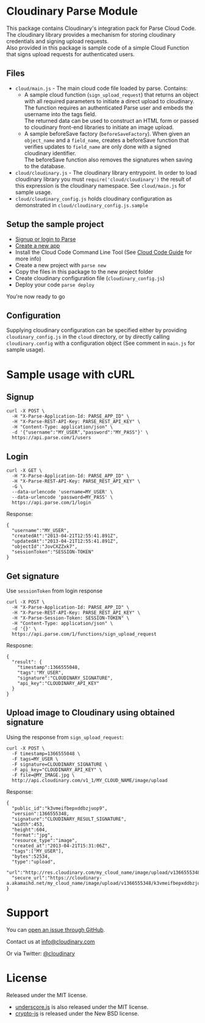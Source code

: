 # Cloudinary Parse Module
This package contains Cloudinary's integration pack for Parse Cloud Code.
The cloudinary library provides a mechanism for storing cloudinary credentials and signing upload requests.   
Also provided in this package is sample code of a simple Cloud Function that signs upload requests for authenticated users.

## Files

* `cloud/main.js` - The main cloud code file loaded by parse. Contains:
   * A sample cloud function (`sign_upload_request`) that returns an object with all required parameters to initiate a direct upload to cloudinary.   
     The function requires an authenticated Parse user and embeds the username into the tags field.   
     The returned data can be used to construct an HTML form or passed to cloudinary front-end libraries to initiate an image upload.
   * A sample beforeSave factory (`beforeSaveFactory`). When given an `object_name` and a `field_name`, creates a beforeSave function that verifies updates to `field_name` are only done with a signed cloudinary identifier.   
     The beforeSave function also removes the signatures when saving to the database.
* `cloud/cloudinary.js` - The cloudinary library entrypoint. In order to load cloudinary library you must `require('cloud/cloudinary')` the result of this expression is the cloudinary namespace. See `cloud/main.js` for sample usage.
* `cloud/cloudinary_config.js` holds cloudinary configuration as demonstrated in `cloud/cloudinary_config.js.sample`

## Setup the sample project

* [Signup or login to Parse](https://parse.com/#signup)
* [Create a new app](https://parse.com/apps/new)
* Install the Cloud Code Command Line Tool (See [Cloud Code Guide](https://parse.com/docs/cloud_code_guide#started) for more info)
* Create a new project with `parse new`
* Copy the files in this package to the new project folder
* Create cloudinary configuration file (`cloudinary_config.js`)
* Deploy your code `parse deploy`

You're now ready to go

## Configuration
Supplying cloudinary configuration can be specified either by providing `cloudinary_config.js` in the `cloud` directory, or by directly calling `cloudinary.config` with a configuration object (See comment in `main.js` for sample usage).

# Sample usage with cURL
## Signup

    curl -X POST \
      -H "X-Parse-Application-Id: PARSE_APP_ID" \
      -H "X-Parse-REST-API-Key: PARSE_REST_API_KEY" \
      -H "Content-Type: application/json" \
      -d '{"username":"MY_USER","password":"MY_PASS"}' \
      https://api.parse.com/1/users

## Login

    curl -X GET \
      -H "X-Parse-Application-Id: PARSE_APP_ID" \
      -H "X-Parse-REST-API-Key: PARSE_REST_API_KEY" \
      -G \
      --data-urlencode 'username=MY_USER' \
      --data-urlencode 'password=MY_PASS' \
      https://api.parse.com/1/login

Response:

    {
      "username":"MY_USER",
      "createdAt":"2013-04-21T12:55:41.891Z",
      "updatedAt":"2013-04-21T12:55:41.891Z",
      "objectId":"JovCXZZxk7",
      "sessionToken":"SESSION-TOKEN"
    }


## Get signature

Use `sessionToken` from login response

    curl -X POST \
      -H "X-Parse-Application-Id: PARSE_APP_ID" \
      -H "X-Parse-REST-API-Key: PARSE_REST_API_KEY" \
      -H "X-Parse-Session-Token: SESSION-TOKEN" \
      -H "Content-Type: application/json" \
      -d '{}' \
      https://api.parse.com/1/functions/sign_upload_request

Resposne:

    {
      "result": {
        "timestamp":1366555048,
        "tags":"MY_USER",
        "signature":"CLOUDINARY_SIGNATURE",
        "api_key":"CLOUDINARY_API_KEY"
      }
    }

## Upload image to Cloudinary using obtained signature

Using the response from `sign_upload_request`:

    curl -X POST \
      -F timestamp=1366555048 \
      -F tags=MY_USER \
      -F signature=CLOUDINARY_SIGNATURE \
      -F api_key="CLOUDINARY_API_KEY" \
      -F file=@MY_IMAGE.jpg \
      http://api.cloudinary.com/v1_1/MY_CLOUD_NAME/image/upload

Response:

    {
      "public_id":"k3vmeifbepxddbzjuop9",
      "version":1366555348,
      "signature":"CLOUDINARY_RESULT_SIGNATURE",
      "width":453,
      "height":604,
      "format":"jpg",
      "resource_type":"image",
      "created_at":"2013-04-21T15:31:06Z",
      "tags":["MY_USER"],
      "bytes":52534,
      "type":"upload",
      "url":"http://res.cloudinary.com/my_cloud_name/image/upload/v1366555348/k3vmeifbepxddbzjuop9.jpg",
      "secure_url":"https://cloudinary-a.akamaihd.net/my_cloud_name/image/upload/v1366555348/k3vmeifbepxddbzjuop9.jpg"
    }

# Support

You can [open an issue through GitHub](https://github.com/cloudinary/cloudinary_parse/issues).

Contact us at [info@cloudinary.com](mailto:info@cloudinary.com)

Or via Twitter: [@cloudinary](https://twitter.com/#!/cloudinary)

# License
Released under the MIT license.

* [underscore.js](http://underscorejs.org/) is also released under the MIT license.
* [crypto-js](https://code.google.com/p/crypto-js/) is released under the New BSD license.

